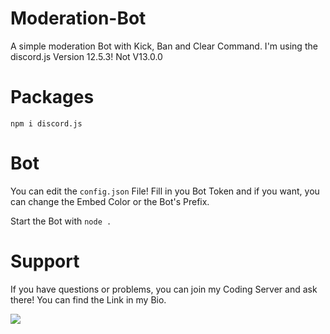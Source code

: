 # Moderation-Bot
A simple moderation Bot with Kick, Ban and Clear Command.
I'm using the discord.js Version 12.5.3! Not V13.0.0

# Packages
`npm i discord.js`

# Bot
You can edit the `config.json` File!
Fill in you Bot Token and if you want, 
you can change the Embed Color or the Bot's Prefix.

Start the Bot with `node .`

# Support
If you have questions or problems, you can join my Coding Server and ask there!
You can find the Link in my Bio.

<img src="https://octodex.github.com/images/yaktocat.png">

